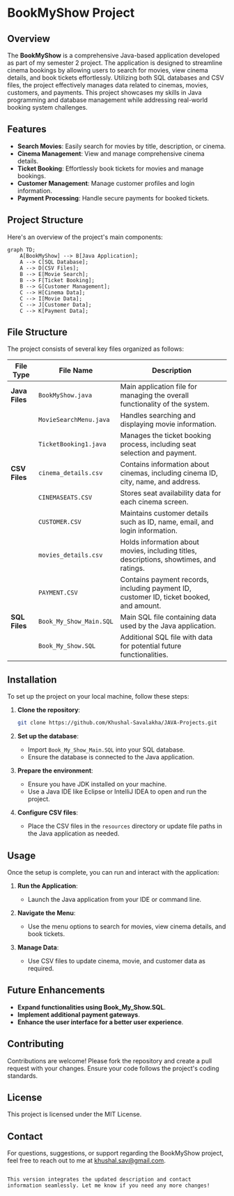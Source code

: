 ﻿# BookMyShow Project

## Overview

The **BookMyShow** is a comprehensive Java-based application developed as part of my semester 2 project. The application is designed to streamline cinema bookings by allowing users to search for movies, view cinema details, and book tickets effortlessly. Utilizing both SQL databases and CSV files, the project effectively manages data related to cinemas, movies, customers, and payments. This project showcases my skills in Java programming and database management while addressing real-world booking system challenges.


## Features

- **Search Movies**: Easily search for movies by title, description, or cinema.
- **Cinema Management**: View and manage comprehensive cinema details.
- **Ticket Booking**: Effortlessly book tickets for movies and manage bookings.
- **Customer Management**: Manage customer profiles and login information.
- **Payment Processing**: Handle secure payments for booked tickets.

## Project Structure

Here's an overview of the project's main components:

```mermaid
graph TD;
    A[BookMyShow] --> B[Java Application];
    A --> C[SQL Database];
    A --> D[CSV Files];
    B --> E[Movie Search];
    B --> F[Ticket Booking];
    B --> G[Customer Management];
    C --> H[Cinema Data];
    C --> I[Movie Data];
    C --> J[Customer Data];
    C --> K[Payment Data];
```

## File Structure

The project consists of several key files organized as follows:

| File Type      | File Name               | Description                                                                 |
| -------------- | ----------------------- | --------------------------------------------------------------------------- |
| **Java Files** | `BookMyShow.java`       | Main application file for managing the overall functionality of the system. |
|                | `MovieSearchMenu.java`  | Handles searching and displaying movie information.                         |
|                | `TicketBooking1.java`   | Manages the ticket booking process, including seat selection and payment.   |
| **CSV Files**  | `cinema_details.csv`    | Contains information about cinemas, including cinema ID, city, name, and address. |
|                | `CINEMASEATS.CSV`       | Stores seat availability data for each cinema screen.                       |
|                | `CUSTOMER.CSV`          | Maintains customer details such as ID, name, email, and login information.  |
|                | `movies_details.csv`    | Holds information about movies, including titles, descriptions, showtimes, and ratings. |
|                | `PAYMENT.CSV`           | Contains payment records, including payment ID, customer ID, ticket booked, and amount. |
| **SQL Files**  | `Book_My_Show_Main.SQL` | Main SQL file containing data used by the Java application.                 |
|                | `Book_My_Show.SQL`      | Additional SQL file with data for potential future functionalities.         |

## Installation

To set up the project on your local machine, follow these steps:

1. **Clone the repository**:

   ```bash
   git clone https://github.com/Khushal-Savalakha/JAVA-Projects.git
   ```

2. **Set up the database**:

   - Import `Book_My_Show_Main.SQL` into your SQL database.
   - Ensure the database is connected to the Java application.

3. **Prepare the environment**:

   - Ensure you have JDK installed on your machine.
   - Use a Java IDE like Eclipse or IntelliJ IDEA to open and run the project.

4. **Configure CSV files**:

   - Place the CSV files in the `resources` directory or update file paths in the Java application as needed.

## Usage

Once the setup is complete, you can run and interact with the application:

1. **Run the Application**:

   - Launch the Java application from your IDE or command line.

2. **Navigate the Menu**:

   - Use the menu options to search for movies, view cinema details, and book tickets.

3. **Manage Data**:

   - Use CSV files to update cinema, movie, and customer data as required.

## Future Enhancements

- **Expand functionalities using Book_My_Show.SQL**.
- **Implement additional payment gateways**.
- **Enhance the user interface for a better user experience**.

## Contributing

Contributions are welcome! Please fork the repository and create a pull request with your changes. Ensure your code follows the project's coding standards.

## License

This project is licensed under the MIT License.

## Contact

For questions, suggestions, or support regarding the BookMyShow project, feel free to reach out to me at [khushal.sav@gmail.com](mailto:khushal.sav@gmail.com).
```

This version integrates the updated description and contact information seamlessly. Let me know if you need any more changes!